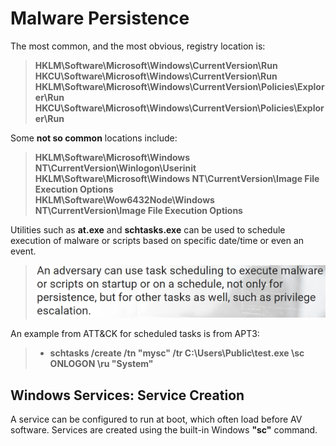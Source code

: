 # Malware Persistence

The most common, and the most obvious, registry location is:
> **HKLM\Software\Microsoft\Windows\CurrentVersion\Run**   
**HKCU\Software\Microsoft\Windows\CurrentVersion\Run**  
**HKLM\Software\Microsoft\Windows\CurrentVersion\Policies\Explorer\Run**
**HKCU\Software\Microsoft\Windows\CurrentVersion\Policies\Explorer\Run**   

Some **not so common** locations include:

> **HKLM\Software\Microsoft\Windows NT\CurrentVersion\Winlogon\Userinit**   
**HKLM\Software\Microsoft\Windows NT\CurrentVersion\Image File Execution Options**  
**HKLM\Software\Wow6432Node\Windows NT\CurrentVersion\Image File Execution Options**   

Utilities such as **at.exe** and **schtasks.exe** can be used to schedule execution of malware or scripts based on specific date/time or even an event.

>![alt text](images/image-8.png)

An example from ATT&CK for scheduled tasks is from APT3:
> - **schtasks /create /tn "mysc" /tr C:\Users\Public\test.exe \sc ONLOGON \ru "System"**

## Windows Services: Service Creation
A service can be configured to run at boot, which often load before AV software. Services are created using the built-in Windows **"sc"** command.